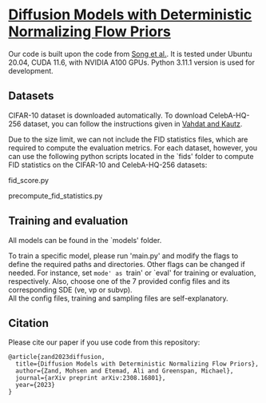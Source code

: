 # [Diffusion Models with Deterministic Normalizing Flow Priors](https://arxiv.org/)

Our code is built upon the code from [Song et al.](https://github.com/yang-song/score_sde_pytorch). 
It is tested under Ubuntu 20.04, CUDA 11.6, with NVIDIA A100 GPUs. Python 3.11.1 version is used for development. 

## Datasets
CIFAR-10 dataset is downloaded automatically.
To download CelebA-HQ-256 dataset, you can follow the instructions given in [Vahdat and Kautz](https://github.com/NVlabs/NVAE). 

Due to the size limit, we can not include the FID statistics files, which are required to compute the evaluation metrics. For each dataset, however, you can use the following python scripts located in the `fids' folder to compute FID statistics on the CIFAR-10 and CelebA-HQ-256 datasets: 

fid_score.py

precompute_fid_statistics.py

## Training and evaluation
All models can be found in the `models' folder. 

To train a specific model, please run 'main.py' and modify the flags to define the required paths and directories. Other flags can be changed if needed. 
For instance, set `mode' as `train' or `eval' for training or evaluation, respectively. 
Also, choose one of the 7 provided config files and its corresponding SDE (ve, vp or subvp).  
All the config files, training and sampling files are self-explanatory. 

## Citation
Please cite our paper if you use code from this repository:
```
@article{zand2023diffusion,
  title={Diffusion Models with Deterministic Normalizing Flow Priors},
  author={Zand, Mohsen and Etemad, Ali and Greenspan, Michael},
  journal={arXiv preprint arXiv:2308.16801},
  year={2023}
}
```